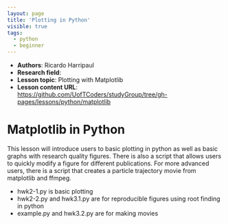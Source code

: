 ```yaml
---
layout: page
title: 'Plotting in Python'
visible: true
tags:
  - python
  - beginner
---
```


 - **Authors**: Ricardo Harripaul
 - **Research field**:
 - **Lesson topic**: Plotting with Matplotlib
 - **Lesson content URL**: <https://github.com/UofTCoders/studyGroup/tree/gh-pages/lessons/python/matplotlib>

Matplotlib in Python
====================

This lesson will introduce users to basic plotting in python as well as basic graphs with research quality figures.  There is also a script that allows users to quickly modify a figure for different publications.  For more advanced users, there is a script that creates a particle trajectory movie from matplotlib and ffmpeg.

* hwk2-1.py is basic plotting
* hwk2-2.py and hwk3.1.py are for reproducible figures using root finding in python
* example.py and hwk3.2.py are for making movies
